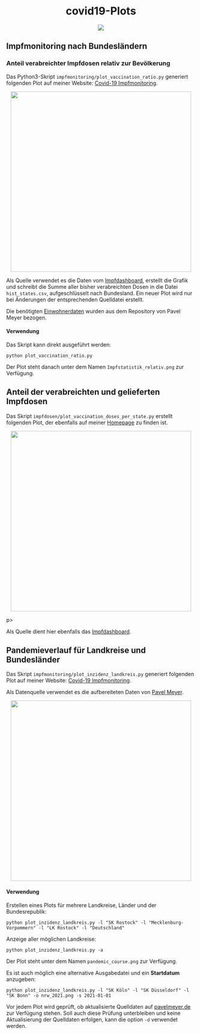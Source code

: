 <h1 align="center">covid19-Plots</h1>


<p align="center">
<a href="https://github.com/meetunix/covid19-impfmonitoring-plot/blob/main/LICENSE" title="License">
<img src="https://img.shields.io/badge/License-Apache%202.0-green.svg?style=flat"></a>
</p>


## Impfmonitoring nach Bundesländern

### Anteil verabreichter Impfdosen relativ zur Bevölkerung
Das Python3-Skript `impfmonitoring/plot_vaccination_ratio.py` generiert folgenden Plot
auf meiner Website: [Covid-19 Impfmonitoring](https://nachtsieb.de/covid-19.html).

<p align="center">
<img width="480" src="https://nachtsieb.de/img/current_vaccination.png">
</p>

Als Quelle verwendet es die Daten vom [Impfdashboard](https://impfdashboard.de/daten), erstellt die Grafik und schreibt
die Summe aller bisher verabreichten Dosen in die Datei `hist_states.csv`, aufgeschlüsselt
nach Bundesland. Ein neuer Plot wird nur bei Änderungen der entsprechenden
Quelldatei erstellt.

Die benötigten
[Einwohnerdaten](https://github.com/pavel-mayer/Corona/blob/master/CensusByRKIAgeGroups.csv)
wurden aus dem Repository von Pavel Meyer bezogen.


#### Verwendung

Das Skript kann direkt ausgeführt werden:

```
python plot_vaccination_ratio.py
```

Der Plot steht danach unter dem Namen `Impfstatistik_relativ.png` zur Verfügung.

## Anteil der verabreichten und gelieferten Impfdosen

Das Skript `impfdosen/plot_vaccination_doses_per_state.py` erstellt folgenden Plot, der ebenfalls auf meiner
[Homepage](https://nachtsieb.de/covid-19.html) zu finden ist.

<p align="center">
<img  width="480" src="https://nachtsieb.de/img/doses_delivered_vaccinated_ratio.png">
</p>p>

Als Quelle dient hier ebenfalls das [Impfdashboard](https://impfdashboard.de/daten). 


## Pandemieverlauf für Landkreise und Bundesländer

Das Skript `impfmonitoring/plot_inzidenz_landkreis.py` generiert folgenden Plot
auf meiner Website: [Covid-19 Impfmonitoring](https://nachtsieb.de/covid-19.html).

Als Datenquelle verwendet es die aufbereiteten Daten von
[Pavel Meyer](https://pavelmayer.de/covid/risks/).

<p align="center">
<img  width="480" src="https://nachtsieb.de/img/pandemic_course.png">
</p>

#### Verwendung

Erstellen eines Plots für mehrere Landkreise, Länder und der Bundesrepublik:


```
python plot_inzidenz_landkreis.py -l "SK Rostock" -l "Mecklenburg-Vorpommern" -l "LK Rostock" -l "Deutschland"
```

Anzeige aller möglichen Landkreise:

```
python plot_inzidenz_landkreis.py -a
```

Der Plot steht unter dem Namen `pandemic_course.png` zur Verfügung.

Es ist auch möglich eine alternative Ausgabedatei und ein **Startdatum** anzugeben:

```
python plot_inzidenz_landkreis.py -l "SK Köln" -l "SK Düsseldorf" -l "SK Bonn" -o nrw_2021.png -s 2021-01-01  

```

Vor jedem Plot wird geprüft, ob aktualisierte Quelldaten auf
[pavelmeyer.de](https://pavelmayer.de/covid/risks/) zur Verfügung stehen.
Soll auch diese Prüfung unterbleiben und keine Aktualisierung der Quelldaten erfolgen,
kann die option `-d` verwendet werden.
